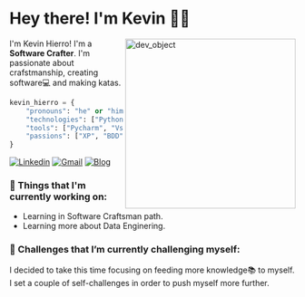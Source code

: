 <!-- Greeting -->
# Hey there! I'm Kevin :wave::smiley:

<img src="https://user-images.githubusercontent.com/64548160/162638888-87e22cae-3ace-401c-92ab-6cf0087c0cde.jpg" alt="dev_object" align="right" height="300">

<!--Introduction -->
I'm Kevin Hierro! I'm a **Software Crafter**. I'm passionate about crafstmanship, creating software:computer: and making katas.
<br>

```python
kevin_hierro = {
    "pronouns": "he" or "him",
    "technologies": ["Python", "Kotlin", "Java", "Javascript"],
    "tools": ["Pycharm", "Vscode", "Docker"],
    "passions": ["XP", "BDD", "TDD"]
}
```

<!-- Your badges -->
[![Linkedin](https://img.shields.io/badge/-KevinHierro-blue?style=flat&logo=Linkedin&logoColor=white)](https://www.linkedin.com/in/kevin-h-3950071bb/)
[![Gmail](https://img.shields.io/badge/-Wolfremium-c14438?style=flat&logo=Gmail&logoColor=white)](mailto:wolfremiuminformatica@gmail.com)
[![Blog](https://img.shields.io/static/v1?label=%F0%9F%8C%9F&message=Blog&style=style=flat&color=BC4E99)](https://www.wolfremium.dev/)

### 💼  Things that I'm currently working on: 
* Learning in Software Craftsman path.
* Learning more about Data Enginering.

### 🌱 Challenges that I’m currently challenging myself:
I decided to take this time focusing on feeding more knowledge:books: to myself. I set a couple of self-challenges in order to push myself more further.
